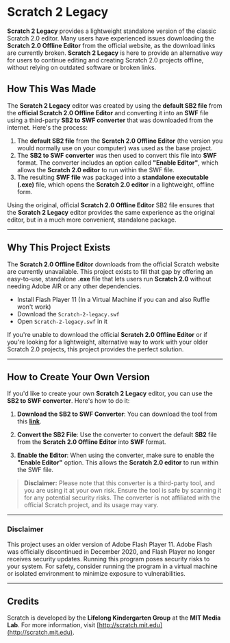 # **Scratch 2 Legacy**

**Scratch 2 Legacy** provides a lightweight standalone version of the classic Scratch 2.0 editor. Many users have experienced issues downloading the **Scratch 2.0 Offline Editor** from the official website, as the download links are currently broken. **Scratch 2 Legacy** is here to provide an alternative way for users to continue editing and creating Scratch 2.0 projects offline, without relying on outdated software or broken links.

## **How This Was Made**

The **Scratch 2 Legacy** editor was created by using the **default SB2 file** from the **official Scratch 2.0 Offline Editor** and converting it into an **SWF** file using a third-party **SB2 to SWF converter** that was downloaded from the internet. Here's the process:

1. The **default SB2 file** from the **Scratch 2.0 Offline Editor** (the version you would normally use on your computer) was used as the base project.
2. The **SB2 to SWF converter** was then used to convert this file into **SWF** format. The converter includes an option called **"Enable Editor"**, which allows the **Scratch 2.0 editor** to run within the SWF file.
3. The resulting **SWF file** was packaged into a **standalone executable (.exe)** file, which opens the **Scratch 2.0 editor** in a lightweight, offline form.

Using the original, official **Scratch 2.0 Offline Editor** SB2 file ensures that the **Scratch 2 Legacy** editor provides the same experience as the original editor, but in a much more convenient, standalone package.

---

## **Why This Project Exists**

The **Scratch 2.0 Offline Editor** downloads from the official Scratch website are currently unavailable. This project exists to fill that gap by offering an easy-to-use, standalone **.exe** file that lets users run **Scratch 2.0** without needing Adobe AIR or any other dependencies.

- Install Flash Player 11 (In a Virtual Machine if you can and also Ruffle won't work)
- Download the `Scratch-2-legacy.swf`
- Open `Scratch-2-legacy.swf` in it

If you're unable to download the official **Scratch 2.0 Offline Editor** or if you're looking for a lightweight, alternative way to work with your older Scratch 2.0 projects, this project provides the perfect solution.

---

## **How to Create Your Own Version**

If you'd like to create your own **Scratch 2 Legacy** editor, you can use the **SB2 to SWF converter**. Here's how to do it:

1. **Download the SB2 to SWF Converter**: You can download the tool from this [**link**](https://asentientbot.github.io/converter/Scratch%20Converter%20v3.8.zip).
   
2. **Convert the SB2 File**: Use the converter to convert the default **SB2** file from the **Scratch 2.0 Offline Editor** into **SWF** format. 

3. **Enable the Editor**: When using the converter, make sure to enable the **"Enable Editor"** option. This allows the **Scratch 2.0 editor** to run within the SWF file.

> **Disclaimer:** Please note that this converter is a third-party tool, and you are using it at your own risk. Ensure the tool is safe by scanning it for any potential security risks. The converter is not affiliated with the official Scratch project, and its usage may vary.

---

### **Disclaimer**

This project uses an older version of Adobe Flash Player 11. Adobe Flash was officially discontinued in December 2020, and Flash Player no longer receives security updates. Running this program poses security risks to your system. For safety, consider running the program in a virtual machine or isolated environment to minimize exposure to vulnerabilities.

---

## **Credits**

Scratch is developed by the **Lifelong Kindergarten Group** at the **MIT Media Lab**. For more information, visit [http://scratch.mit.edu](http://scratch.mit.edu).
